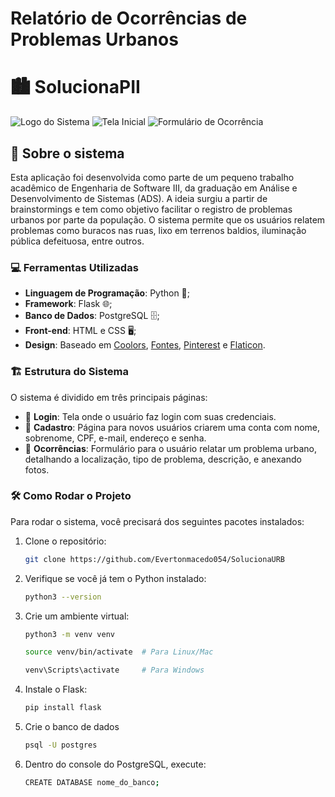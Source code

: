 # Relatório de Ocorrências de Problemas Urbanos 

# 🏙️ SolucionaPII

![Logo do Sistema](path/to/logo.png)
![Tela Inicial](path/to/screenshot1.png)
![Formulário de Ocorrência](path/to/screenshot2.png)

## 📜 Sobre o sistema

Esta aplicação foi desenvolvida como parte de um pequeno trabalho acadêmico de Engenharia de Software III, da graduação em Análise e Desenvolvimento de Sistemas (ADS). A ideia surgiu a partir de brainstormings e tem como objetivo facilitar o registro de problemas urbanos por parte da população. O sistema permite que os usuários relatem problemas como buracos nas ruas, lixo em terrenos baldios, iluminação pública defeituosa, entre outros.

### 💻 Ferramentas Utilizadas
- **Linguagem de Programação**: Python 🐍;
- **Framework**: Flask 🌐;
- **Banco de Dados**: PostgreSQL 🗄️;
- **Front-end**: HTML e CSS 🖥️;
- **Design**: Baseado em [Coolors](https://coolors.co/), [Fontes](https://fonts.google.com/), [Pinterest](https://br.pinterest.com/) e [Flaticon](https://www.flaticon.com/).

### 🏗️ Estrutura do Sistema
O sistema é dividido em três principais páginas:
- 🔐 **Login**: Tela onde o usuário faz login com suas credenciais.
- 👤 **Cadastro**: Página para novos usuários criarem uma conta com nome, sobrenome, CPF, e-mail, endereço e senha.
- 📍 **Ocorrências**: Formulário para o usuário relatar um problema urbano, detalhando a localização, tipo de problema, descrição, e anexando fotos.

### 🛠️ Como Rodar o Projeto
Para rodar o sistema, você precisará dos seguintes pacotes instalados:

1. Clone o repositório:
   ```bash
   git clone https://github.com/Evertonmacedo054/SolucionaURB

2. Verifique se você já tem o Python instalado:
    ```bash
    python3 --version

3. Crie um ambiente virtual:
    ```bash
    python3 -m venv venv

    source venv/bin/activate  # Para Linux/Mac

    venv\Scripts\activate     # Para Windows

4. Instale o Flask:
    ```bash
    pip install flask

5. Crie o banco de dados
    ```bash
    psql -U postgres
6. Dentro do console do PostgreSQL, execute:
    ```bash
    CREATE DATABASE nome_do_banco;
